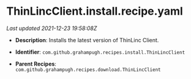 # ThinLincClient.install.recipe.yaml

_Last updated 2021-12-23 19:58:08Z_

- **Description**: Installs the latest version of ThinLinc Client.

- **Identifier**: `com.github.grahampugh.recipes.install.ThinLincClient`

- **Parent Recipes**: `com.github.grahampugh.recipes.download.ThinLincClient`